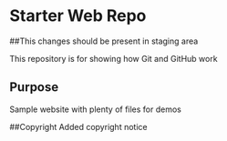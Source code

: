 # Starter Web Repo
##This changes should be present in staging area

This repository is for showing how Git and GitHub work

## Purpose

Sample website with plenty of files for demos

##Copyright
Added copyright notice